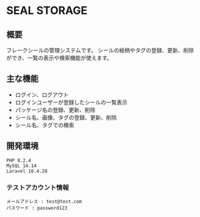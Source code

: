 # SEAL STORAGE

## 概要
フレークシールの管理システムです。
シールの絵柄やタグの登録、更新、削除ができ、一覧の表示や検索機能が使えます。

## 主な機能
- ログイン、ログアウト
- ログインユーザーが登録したシールの一覧表示
- パッケージ名の登録、更新、削除
- シール名、画像、タグの登録、更新、削除
- シール名、タグでの検索

## 開発環境
```
PHP 8.2.4
MySQL 14.14
Laravel 10.4.28
```
### テストアカウント情報
```
メールアドレス : test@test.com
パスワード : password123
```
